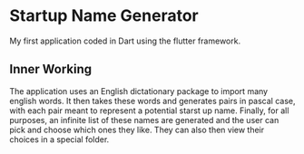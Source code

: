 # Startup Name Generator

My first application coded in Dart using the flutter framework. 

## Inner Working 

The application uses an English dictationary package to import many english words. It then takes these words and generates pairs in pascal case, with each pair meant to represent a potential starst up name. Finally, for all purposes, an infinite list of these names are generated and the user can pick and choose which ones they like. They can also then view their choices in a special folder. 

